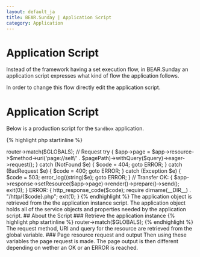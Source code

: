 ```yaml
---
layout: default_ja
title: BEAR.Sunday | Application Script 
category: Application
---
```

# Application Script

Instead of the framework having a set execution flow, in BEAR.Sunday an application script expresses what kind of flow the application follows. 

In order to change this flow directly edit the application script.

# Application Script 

Below is a production script for the `Sandbox` application.

{% highlight php startinline %}
<?php
// Application instance with loader
$context = 'prod';
$app = require dirname(__DIR__) . '/bootstrap/instance.php';

// Dispatch
list($method, $pagePath, $query) = $app->router->match($GLOBALS);

// Request
try {
    $app->page = $app->resource->$method->uri('page://self/' . $pagePath)->withQuery($query)->eager->request();
} catch (NotFound $e) {
    $code = 404;
    goto ERROR;
} catch (BadRequest $e) {
    $code = 400;
    goto ERROR;
} catch (Exception $e) {
    $code = 503;
    error_log((string)$e);
    goto ERROR;
}

// Transfer

OK: {
    $app->response->setResource($app->page)->render()->prepare()->send();
    exit(0);
}

ERROR: {
    http_response_code($code);
    require dirname(__DIR__) . "/http/{$code}.php";
    exit(1);
}
{% endhighlight %}

The application object is retrieved from the the application instance script. The application object holds all of the service objects and properties needed by the application script.

## About the Script 

### Retrieve the application instance

{% highlight php startinline %}
<?php
$context = 'prod';
$app = require dirname(__DIR__) . '/bootstrap/instance.php';
{% endhighlight %}
Retrieve the application object from the application instance script. In this script the class loading settings are run.

### Dispatch

{% highlight php startinline %}
<?php
// Dispatch
list($method, $pagePath, $query) = $app->router->match($GLOBALS);
{% endhighlight %}
The request method, URI and query for the resource are retrieved from the global variable.

### Page resource request and output 

Then using these variables the page request is made. The page output is then different depending on wether an OK or an ERROR is reached.